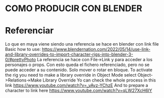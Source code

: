 # COMO PRODUCIR CON BLENDER

# Referenciar
Lo que en maya viene siendo una referencia se hace en blender con link file
Basic how to use: https://www.blendernation.com/2022/05/14/use-link-and-library-overrides-to-import-character-rigs-into-blender-3-0/#prettyPhoto
La referencia se hace con File->Link y para acceder a los personajes o props. Con esto queda el fichero referenciado, pero no se puede acceder a su contenido. Solo mover o rotar en bloque.
To activate the rig you need to make a library override in Object Mode select Object->Relations->Make Library Override
Yo can check the whole process in this link https://www.youtube.com/watch?v=_vAvz-YChzE
And to prepare a character to link here https://www.youtube.com/watch?v=qLW27XcH6lY
